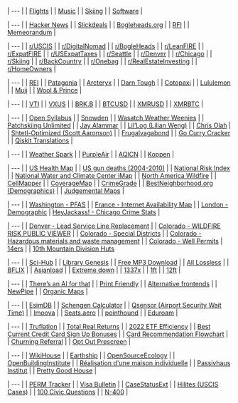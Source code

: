 | --- |
| [Flights](./flights) |
| [Music](./music) |
| [Skiing](./skiing) |
| [Software](./software) |

| --- |
| [Hacker News](https://news.ycombinator.com/) | 
| [Slickdeals](https://slickdeals.net/) |
| [Bogleheads.org](https://bogleheads.org/) |
| [RFI](https://www.rfi.fr/en/) |
| [Memeorandum](https://www.memeorandum.com/) |

| --- |
| [r/USCIS](https://old.reddit.com/r/uscis) |
| [r/DigitalNomad](https://old.reddit.com/r/digitalnomad/) |
| [r/BogleHeads](https://old.reddit.com/r/bogleheads) |
| [r/LeanFIRE](https://old.reddit.com/r/leanfire) |
| [r/ExpatFIRE](https://old.reddit.com/r/expatfire) |
| [r/USExpatTaxes](https://old.reddit.com/r/usexpattaxes) |
| [r/Seattle](https://old.reddit.com/r/seattle) | 
| [r/Denver](https://old.reddit.com/r/denver) |
| [r/Chicago](https://old.reddit.com/r/chicago) |
| [r/Skiing](http://old.reddit.com/r/skiing) |
| [r/BackCountry](https://old.reddit.com/r/backcountry) |
| [r/Onebag](https://old.reddit.com/r/onebag) |
| [r/RealEstateInvesting](http://old.reddit.com/r/realestateinvesting) | 
| [r/HomeOwners](http://old.reddit.com/r/homeowners) |

| --- |
| [REI](https://www.rei.com/) |
| [Patagonia](https://www.patagonia.com/) |
| [Arcteryx](https://arcteryx.com/) |
| [Darn Tough](https://darntough.com/) |
| [Cotopaxi](https://www.cotopaxi.com/) |
| [Lululemon](https://shop.lululemon.com/) |
| [Muji](https://www.muji.us/) |
| [Wool & Prince](https://woolandprince.com/) |

| --- |
| [VTI](https://www.tradingview.com/chart/?symbol=AMEX%3AVTI) |
| [VXUS](https://www.tradingview.com/chart/?symbol=NASDAQ%3AVXUS) |
| [BRK.B](https://www.tradingview.com/chart/?symbol=NYSE%3ABRK.B) |
| [BTCUSD](https://www.tradingview.com/chart/?symbol=BITSTAMP%3ABTCUSD) |
| [XMRUSD](https://www.tradingview.com/chart/?symbol=BYBIT%3AXMRUSDT.P) |
| [XMRBTC](https://www.tradingview.com/chart/?symbol=BINANCE%3AXMRBTC) |

| --- |
| [Open Syllabus](https://nitter.net/search?f=tweets\&q=from%3Aclured+OR+from%3Aopensyllabus\&e-nativeretweets=on\&e-replies=on) |
| [Snowden](https://nitter.net/search?f=tweets\&q=from%3Asnowden\&e-nativeretweets=on\&e-replies=on) |
| [Wasatch Weather Weenies](https://wasatchweatherweenies.blogspot.com/) |
| [Patchskiing Unlimited](https://patchskiing.net/) |
| [Jay Alammar](https://jalammar.github.io/) |
| [Lil’Log (Lilian Weng)](https://lilianweng.github.io/) |
| [Chris Olah](https://colah.github.io/) |
| [Shtetl-Optimized (Scott Aaronson)](https://scottaaronson.blog/) |
| [Frugalvagabond](https://frugalvagabond.com/) | 
| [Go Curry Cracker](https://www.gocurrycracker.com) |
| [Qiskit Translations](https://github.com/qiskit-community/qiskit-translations/projects/2#column-16059157) |

| --- |
| [Weather Spark](https://weatherspark.com) |
| [PurpleAir](https://map.purpleair.com/) |
| [AQICN](https://aqicn.org/map/northamerica/) |
| [Koppen](https://www.gloh2o.org/koppen) |

| --- |
| [US Health Map](https://vizhub.healthdata.org/subnational/usa) |
| [US gun deaths (2004-2010)](https://projects.oregonlive.com/ucc-shooting/gun-deaths) |
| [National Risk Index](https://hazards.fema.gov/nri/map) |
| [National Water and Climate Center iMap](https://nwcc-apps.sc.egov.usda.gov/imap/#version=169&elements=&networks=!&states=!&counties=!&hucs=&minElevation=&maxElevation=&elementSelectType=any&activeOnly=true&activeForecastPointsOnly=false&hucLabels=false&hucIdLabels=false&hucParameterLabels=true&stationLabels=&overlays=&hucOverlays=2&basinOpacity=75&basinNoDataOpacity=25&basemapOpacity=100&maskOpacity=0&mode=data&openSections=dataElement,parameter,date,basin,options,elements,location,networks&controlsOpen=false&popup=&popupMulti=&popupBasin=&base=esriNgwm&displayType=station&basinType=6&dataElement=WTEQ&depth=-8&parameter=PCTMED&frequency=DAILY&duration=I&customDuration=&dayPart=E&year=2023&month=10&day=20&monthPart=E&forecastPubMonth=6&forecastPubDay=1&forecastExceedance=50&useMixedPast=true&seqColor=1&divColor=7&scaleType=D&scaleMin=&scaleMax=&referencePeriodType=POR&referenceBegin=1991&referenceEnd=2020&minimumYears=20&hucAssociations=true&lat=46.32&lon=-98.96&zoom=4.0) |
| [North America Wildfire](https://lens.pathandfocus.com/?endDate=2023-10-24T05%3A59%3A59.999Z&latitude=36.07052007084601&layers=perimeter-estimates%2Cevac-boundaries%2Cfire-perimeters%2Chotspots&longitude=-98.46478897289556&minDate=2023-09-01T06%3A00%3A00.000Z&startDate=2023-10-12T21%3A44%3A50.525Z&zoom=3.890448438727015) |
| [CellMapper](https://www.cellmapper.net) |
| [CoverageMap](https://coveragemap.com) |
| [CrimeGrade](https://crimegrade.org/crime-in-my-area/) |
| [BestNeighborhood.org (Demographics)](https://bestneighborhood.org/) |
| [Judgemental Maps](https://judgmentalmaps.com) |

| --- |
| [Washington - PFAS](https://doh.wa.gov/data-and-statistical-reports/washington-tracking-network-wtn/pfas/dashboard) |
| [France - Internet Availability Map](https://cartefibre.arcep.fr/index.html) |
| [London - Demographic](https://maps.cdrc.ac.uk/#/metrics/countryofbirth/default/BTTTFFT/13/-0.1473/51.5020/)
| [HeyJackass! - Chicago Crime Stats](https://heyjackass.com/) |

| --- |
| [Denver - Lead Service Line Replacement](https://dw.maps.arcgis.com/apps/View/index.html?appid=cb5d6630085b4e4b96ff7fd1adf39025) |
| [Colorado - WILDFIRE RISK PUBLIC VIEWER](https://co-pub.coloradoforestatlas.org/) |
| [Colorado - Special Districts](https://gis.dola.colorado.gov/CO_SpecialDistrict/) |
| [Colorado - Hazardous materials and waste management](https://cdphe.maps.arcgis.com/apps/webappviewer/index.html?id=dbca3a2942764fd8bdb947826a5a2228) |
| [Colorado - Well Permits](https://dwr.state.co.us/Tools/WellPermits)
| [14ers](https://www.14ers.com/) |
| [10th Mountain Division Huts](https://huts.org/)

| --- |
| [Sci-Hub](https://sci-hub.se/) |
| [Library Genesis](http://libgen.rs/) |
| [Free MP3 Download](https://free-mp3-download.net/) |
| [All Lossless](https://alllossless.net) |
| [BFLIX](https://web.bflix.to/home) |
| [Asianload](https://asianembed.io/) |
| [Extreme down](https://www.extreme-down.moe) |
| [1337x](https://1337x.to/) |
| [1ft](https://1ft.io/) |
| [12ft](https://12ft.io/) |

| --- |
| [There’s an AI for that](https://theresanaiforthat.com/alphabetical/) |
| [Print Friendly](https://www.printfriendly.com) |
| [Alternative frontends](https://farside.link/) |
| [NewPipe](https://github.com/TeamNewPipe/NewPipe/releases) |
| [Organic Maps](https://organicmaps.app/) |

| --- |
| [EsimDB](https://esimdb.com) |
| [Schengen Calculator](https://schengenareacalculator.com/) |
| [Qsensor (Airport Security Wait Time)](https://qsensor.co/) |
| [Imoova](https://imoova.com/) |
| [Seats.aero](https://seats.aero/) |
| [pointhound](https://www.pointhound.com/) |
| [Eduroam](https://www.lan.kth.se/eduroam/phones/phones_mobile_guide.html) |

| --- |
| [Truflation](https://truflation.com/) |
| [Total Real Returns](https://totalrealreturns.com/s/USDOLLAR,BRK-B,VTI,VXUS,SGOV?start=2022-01-01) |
| [2022 ETF Efficiency](https://docs.google.com/spreadsheets/u/0/d/1owatGsAWQ3Ep60lo25cpLaj7LoH-FtPSXxNPwGuAMk8/htmlview#gid=437441803) |
| [Best Current Credit Card Sign Up Bonuses](https://www.doctorofcredit.com/best-current-credit-card-sign-bonuses/#Recent_Changes) |
| [Card Recommendation Flowchart](https://m16p-churning.s3.us-east-2.amazonaws.com/Card+Recommendation+Flowchart+Latest.html) |
| [Churning Referral](https://churning.rankt.com/referrals/) |
| [Opt Out Prescreen](https://www.optoutprescreen.com/) |

| --- |
| [WikiHouse](https://www.wikihouse.cc/) |
| [Earthship](https://earthshipbiotecture.com/) |
| [OpenSourceEcology](https://www.opensourceecology.org/) |
| [OpenBuildingInstitute](https://www.openbuildinginstitute.org/) |
| [Réalisation d'une maison individuelle](https://web.archive.org/web/20170918182346/http://www.studiolada.fr/docs/telechargement/maison/dossier-synthese.pdf) |
| [Passivhaus Institut](https://passivehouse.com) |
| [Pretty Good House](https://www.prettygoodhouse.org/) |

| --- |
| [PERM Tracker](https://permtimeline.com/) |
| [Visa Bulletin](https://travel.state.gov/content/travel/en/legal/visa-law0/visa-bulletin.html) |
| [CaseStatusExt](https://www.casestatusext.com/) |
| [Hilites (USCIS Cases)](https://hilites.today/uscis_cases/ioe-stats) |
| [100 Civic Questions](https://www.uscis.gov/citizenship/find-study-materials-and-resources/study-for-the-test/100-civics-questions-and-answers-with-mp3-audio-english-version) |
| [N-400](https://www.uscis.gov/n-400) |
